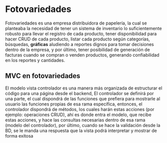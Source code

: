 # Fotovariedades
Fotovariedades es una empresa distribuidora de papelería, la cual se planteaba la necesidad de tener un sistema de inventario lo suficientemente robusto para llevar el registro de cada producto, tener disponibilidad para hacer CRUD de cada producto,
listar cada producto según categorías, búsquedas, **gráficas** aludiendo a reportes dignos para tomar decisiones dentro de la empresa, y por último, tener posibilidad de generación de facturas cuando se compran o venden productos, generando confiabilidad en los reportes y cantidades.

## MVC en fotovariedades
El modelo vista controlador es una manera más organizada de estructurar el código para una página desde el backend,
El controlador se definirá por una parte, el cual dispondrá de las funciones que prefiera para mostrarle al usuario las funciones propias de esa rama específica,
entonces, el controlador dispondrá de métodos, los cuales harán estas acciones (por ejemplo: operaciones CRUD), 
ahí es donde entra el modelo, que recibe estas acciones, y hace las consultas necesarias dentro de esa rama (modelo del controlador),
por último, cuando se hace la validación desde la BD, se le manda una respuesta que la vista podrá interpretar y mostrar de forma exitosa
